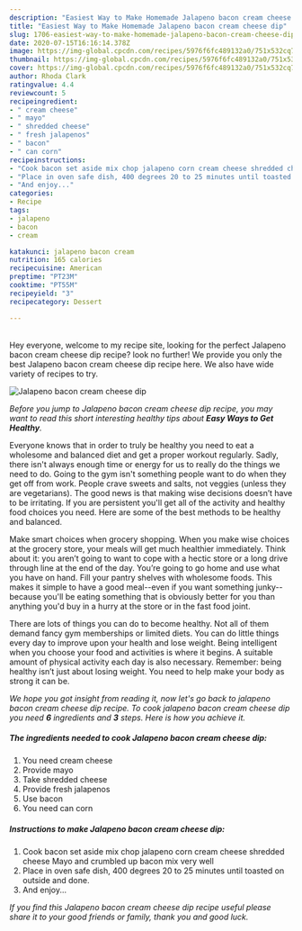 ```yaml
---
description: "Easiest Way to Make Homemade Jalapeno bacon cream cheese dip"
title: "Easiest Way to Make Homemade Jalapeno bacon cream cheese dip"
slug: 1706-easiest-way-to-make-homemade-jalapeno-bacon-cream-cheese-dip
date: 2020-07-15T16:16:14.378Z
image: https://img-global.cpcdn.com/recipes/5976f6fc489132a0/751x532cq70/jalapeno-bacon-cream-cheese-dip-recipe-main-photo.jpg
thumbnail: https://img-global.cpcdn.com/recipes/5976f6fc489132a0/751x532cq70/jalapeno-bacon-cream-cheese-dip-recipe-main-photo.jpg
cover: https://img-global.cpcdn.com/recipes/5976f6fc489132a0/751x532cq70/jalapeno-bacon-cream-cheese-dip-recipe-main-photo.jpg
author: Rhoda Clark
ratingvalue: 4.4
reviewcount: 5
recipeingredient:
- " cream cheese"
- " mayo"
- " shredded cheese"
- " fresh jalapenos"
- " bacon"
- " can corn"
recipeinstructions:
- "Cook bacon set aside mix chop jalapeno corn cream cheese shredded cheese Mayo and crumbled up bacon mix very well"
- "Place in oven safe dish, 400 degrees 20 to 25 minutes until toasted on outside and done."
- "And enjoy..."
categories:
- Recipe
tags:
- jalapeno
- bacon
- cream

katakunci: jalapeno bacon cream 
nutrition: 165 calories
recipecuisine: American
preptime: "PT23M"
cooktime: "PT55M"
recipeyield: "3"
recipecategory: Dessert

---
```

<br>
Hey everyone, welcome to my recipe site, looking for the perfect Jalapeno bacon cream cheese dip recipe? look no further! We provide you only the best Jalapeno bacon cream cheese dip recipe here. We also have wide variety of recipes to try.
<br>


![Jalapeno bacon cream cheese dip](https://img-global.cpcdn.com/recipes/5976f6fc489132a0/751x532cq70/jalapeno-bacon-cream-cheese-dip-recipe-main-photo.jpg)

<i>Before you jump to Jalapeno bacon cream cheese dip recipe, you may want to read this short interesting healthy tips about <strong>Easy Ways to Get Healthy</strong>.</i>

Everyone knows that in order to truly be healthy you need to eat a wholesome and balanced diet and get a proper workout regularly. Sadly, there isn't always enough time or energy for us to really do the things we need to do. Going to the gym isn't something people want to do when they get off from work. People crave sweets and salts, not veggies (unless they are vegetarians). The good news is that making wise decisions doesn’t have to be irritating. If you are persistent you'll get all of the activity and healthy food choices you need. Here are some of the best methods to be healthy and balanced.

Make smart choices when grocery shopping. When you make wise choices at the grocery store, your meals will get much healthier immediately. Think about it: you aren’t going to want to cope with a hectic store or a long drive through line at the end of the day. You’re going to go home and use what you have on hand. Fill your pantry shelves with wholesome foods. This makes it simple to have a good meal--even if you want something junky--because you'll be eating something that is obviously better for you than anything you'd buy in a hurry at the store or in the fast food joint.

There are lots of things you can do to become healthy. Not all of them demand fancy gym memberships or limited diets. You can do little things every day to improve upon your health and lose weight. Being intelligent when you choose your food and activities is where it begins. A suitable amount of physical activity each day is also necessary. Remember: being healthy isn’t just about losing weight. You need to help make your body as strong it can be. 


<i>We hope you got insight from reading it, now let's go back to jalapeno bacon cream cheese dip recipe. To cook jalapeno bacon cream cheese dip you need <strong>6</strong> ingredients and <strong>3</strong> steps. Here is how you achieve it.
</i>

##### The ingredients needed to cook Jalapeno bacon cream cheese dip:

1. You need  cream cheese
1. Provide  mayo
1. Take  shredded cheese
1. Provide  fresh jalapenos
1. Use  bacon
1. You need  can corn


##### Instructions to make Jalapeno bacon cream cheese dip:

1. Cook bacon set aside mix chop jalapeno corn cream cheese shredded cheese Mayo and crumbled up bacon mix very well
1. Place in oven safe dish, 400 degrees 20 to 25 minutes until toasted on outside and done.
1. And enjoy...


<i>If you find this Jalapeno bacon cream cheese dip recipe useful please share it to your good friends or family, thank you and good luck.</i>
